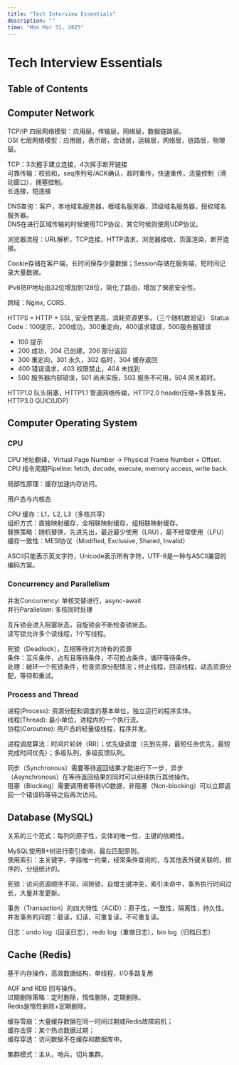 ```yaml
---
title: "Tech Interview Essentials"
description: ""
time: "Mon Mar 31, 2025"
---
```


# Tech Interview Essentials

## Table of Contents

## Computer Network

TCP/IP 四层网络模型：应用层，传输层，网络层，数据链路层。  
OSI 七层网络模型：应用层，表示层，会话层，运输层，网络层，链路层，物理层。

TCP：3次握手建立连接，4次挥手断开链接  
可靠传输：校验和，seq序列号/ACK确认，超时重传，快速重传，流量控制（滑动窗口），拥塞控制。  
长连接，短连接

DNS查询：客户，本地域名服务器，根域名服务器，顶级域名服务器，授权域名服务器。  
DNS在进行区域传输的时候使用TCP协议，其它时候则使用UDP协议。

浏览器流程：URL解析，TCP连接，HTTP请求，浏览器接收，页面渲染，断开连接。

Cookie存储在客户端，长时间保存少量数据；Session存储在服务端，短时间记录大量数据。

iPv6把IP地址由32位增加到128位，简化了路由，增加了保密安全性。

跨域：Nginx, CORS.

HTTPS = HTTP + SSL, 安全性更高，消耗资源更多。（三个随机数验证）
Status Code：100提示，200成功，300重定向，400请求错误，500服务器错误

- 100 提示
- 200 成功，204 已创建，206 部分返回
- 300 重定向，301 永久，302 临时，304 缓存返回
- 400 错误请求，403 权限禁止，404 未找到
- 500 服务器内部错误，501 尚未实施，503 服务不可用，504 网关超时。

HTTP1.0 队头阻塞，HTTP1.1 管道网络传输，HTTP2.0 header压缩+多路复用，HTTP3.0 QUIC(UDP)

## Computer Operating System

### CPU

CPU 地址翻译，Virtual Page Number -> Physical Frame Number + Offset.  
CPU 指令周期Pipeline: fetch, decode, execute, memory access, write back.

局部性原理：缓存加速内存访问。

用户态与内核态

CPU 缓存：L1，L2, L3（多核共享）  
组织方式：直接映射缓存，全相联映射缓存，组相联映射缓存。  
替换策略：随机替换，先进先出，最近最少使用（LRU），最不经常使用（LFU）  
缓存一致性：MESI协议（Modified, Exclusive, Shared, Invalid）

ASCII只能表示英文字符，Unicode表示所有字符，UTF-8是一种与ASCII兼容的编码方案。

### Concurrency and Parallelism

并发Concurrency: 单核交替进行，async-await  
并行Parallelism: 多核同时处理

互斥锁会进入阻塞状态，自旋锁会不断检查锁状态。  
读写锁允许多个读线程，1个写线程。

死锁（Deadlock），互相等待对方持有的资源  
条件：互斥条件，占有且等待条件，不可抢占条件，循环等待条件。  
处理：破环一个死锁条件，检查资源分配情况；终止线程，回滚线程，动态资源分配，等待和重试。

### Process and Thread

进程(Process): 资源分配和调度的基本单位，独立运行的程序实体。  
线程(Thread): 最小单位，进程内的一个执行流。  
协程(Coroutine): 用户态的轻量级线程，程序并发。

进程调度算法：时间片轮转（RR）；优先级调度（先到先得，最短任务优先，最短完成时间优先）；多级队列，多级反馈队列。

同步（Synchronous）需要等待返回结果才能进行下一步，异步（Asynchronous）在等待返回结果的同时可以继续执行其他操作。  
阻塞（Blocking）需要调用者等待I/O数据，非阻塞（Non-blocking）可以立即返回一个错误码等待之后再次访问。

## Database (MySQL)

关系的三个范式：每列的原子性，实体的唯一性，主键的依赖性。

MySQL使用B+树进行索引查询，最左匹配原则。  
使用索引：主关键字，字段唯一约束，经常条件查询的，与其他表外键关联的，排序的，分组统计的。

死锁：访问资源顺序不同，间隙锁，自增主键冲突，索引未命中，事务执行时间过长，大量并发更新。

事务（Transaction）的四大特性（ACID）：原子性，一致性，隔离性，持久性。  
并发事务的问题：脏读，幻读，可重复读，不可重复读。

日志：undo log（回滚日志），redo log（重做日志），bin log（归档日志）

## Cache (Redis)

基于内存操作，高效数据结构，单线程，I/O多路复用

AOF and RDB 回写操作。  
过期删除策略：定时删除，惰性删除，定期删除。  
Redis是惰性删除+定期删除。

缓存雪崩：大量缓存数据在同一时间过期或Redis故障宕机；  
缓存击穿：某个热点数据过期；  
缓存穿透：访问数据不在缓存和数据库中。

集群模式：主从，哨兵，切片集群。  


